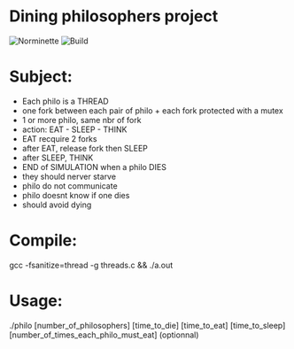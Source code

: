 # Dining philosophers project
![Norminette](https://github.com/sheikice/philo/actions/workflows/norminette.yml/badge.svg?branch=main) ![Build](https://github.com/sheikice/philo/actions/workflows/tests.yml/badge.svg?branch=main)

Subject:
=
* Each philo is a THREAD
* one fork between each pair of philo + each fork protected with a mutex
* 1 or more philo, same nbr of fork
* action: EAT - SLEEP - THINK
* EAT recquire 2 forks
* after EAT, release fork then SLEEP
* after SLEEP, THINK 
* END of SIMULATION when a philo DIES
* they should nerver starve
* philo do not communicate
* philo doesnt know if one dies
* should avoid dying

Compile:
=
gcc -fsanitize=thread -g threads.c && ./a.out

Usage:
=
./philo [number_of_philosophers] [time_to_die] [time_to_eat] [time_to_sleep] [number_of_times_each_philo_must_eat] (optionnal)

